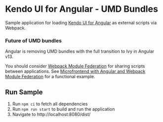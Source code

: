 # Kendo UI for Angular - UMD Bundles
Sample application for loading [Kendo UI for Angular](https://github.com/telerik/kendo-angular) as external scripts via Webpack.

### Future of UMD bundles
Angular is removing UMD bundles with the full transition to Ivy in Angular v13.

You should consider [Webpack Module Federation](https://webpack.js.org/concepts/module-federation/) for sharing scripts between applications.
See [Microfrontend with Angular and Webpack Module Federation](https://www.steffendielmann.com/2021/05/07/microfrontend-with-angular-and-webpack-module-federation/) for a functional example.

## Run Sample

1. Run `npm ci` to fetch all dependencies
1. Run `npm run start` to build and run the application
1. Navigate to http://localhost:8080/dist/
